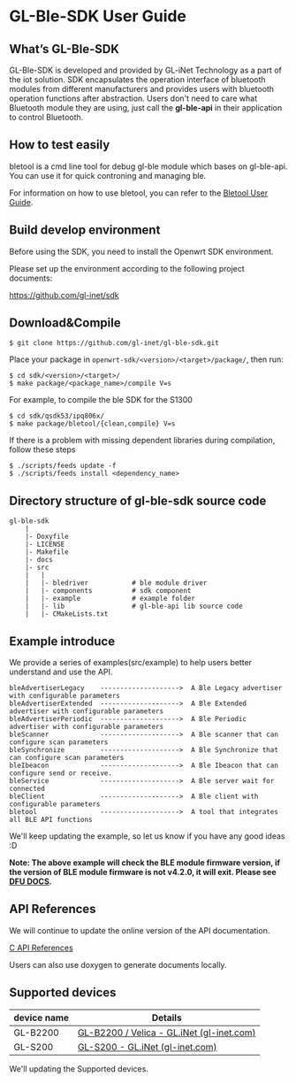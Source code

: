 # GL-Ble-SDK User Guide




## What’s GL-Ble-SDK

GL-Ble-SDK is developed and provided by GL-iNet Technology as a part of the iot solution. SDK encapsulates the operation interface of bluetooth modules from different manufacturers and provides users with bluetooth operation functions after abstraction. Users don't need to care what Bluetooth module they are using, just call the **gl-ble-api** in their application to control Bluetooth.



## How to test easily

bletool is a cmd line tool for debug gl-ble module which bases on gl-ble-api. You can use it for quick controning and managing ble.

For information on how to use bletool, you can refer to the [Bletool User Guide](src/example/bletool/README.md).



## Build develop environment

Before using the SDK, you need to install the Openwrt SDK environment.

Please set up the environment according to the following project documents:

https://github.com/gl-inet/sdk



## Download&Compile

```shell
$ git clone https://github.com/gl-inet/gl-ble-sdk.git
```

Place your package in `openwrt-sdk/<version>/<target>/package/`, then run:

```shell
$ cd sdk/<version>/<target>/
$ make package/<package_name>/compile V=s
```

For example, to compile the ble SDK for the S1300

```shell
$ cd sdk/qsdk53/ipq806x/
$ make package/bletool/{clean,compile} V=s
```

If there is a problem with missing dependent libraries during compilation, follow these steps

```shell
$ ./scripts/feeds update -f
$ ./scripts/feeds install <dependency_name>
```



## Directory structure of gl-ble-sdk source code

```
gl-ble-sdk
	|
	|- Doxyfile
	|- LICENSE
	|- Makefile
	|- docs
	|- src
	|	|
	|	|- bledriver           # ble module driver
	|	|- components          # sdk component
	|	|- example             # example folder
	|	|- lib                 # gl-ble-api lib source code
	|	|- CMakeLists.txt
```



## Example introduce

We provide a series of examples(src/example) to help users better understand and use the API. 

```
bleAdvertiserLegacy    -------------------->  A Ble Legacy advertiser with configurable parameters
bleAdvertiserExtended  -------------------->  A Ble Extended advertiser with configurable parameters 
bleAdvertiserPeriodic  -------------------->  A Ble Periodic advertiser with configurable parameters 
bleScanner   	       -------------------->  A Ble scanner that can configure scan parameters
bleSynchronize		   -------------------->  A Ble Synchronize that can configure scan parameters
bleIbeacon			   -------------------->  A Ble Ibeacon that can configure send or receive.
bleService   		   -------------------->  A Ble server wait for connected
bleClient   		   -------------------->  A Ble client with configurable parameters
bletool   			   -------------------->  A tool that integrates all BLE API functions
```

We'll keep updating the example, so let us know if you have any good ideas :D

**Note: The above example will check the BLE module firmware version, if the version of BLE module firmware is not v4.2.0, it will exit. Please see [DFU DOCS](./dfu).**



## API References

We will continue to update the online version of the API documentation.

[C API References](https://dev.gl-inet.com/gl-ble-sdk-api/group__user)

Users can also use doxygen to generate documents locally.



## Supported devices

| device name | Details                                                      |
| ----------- | ------------------------------------------------------------ |
| GL-B2200    | [GL-B2200 / Velica - GL.iNet (gl-inet.com)](https://www.gl-inet.com/products/gl-b2200/) |
| GL-S200     | [GL-S200 - GL.iNet (gl-inet.com)](https://www.gl-inet.com/products/gl-s200/) |

We'll updating the Supported devices.
